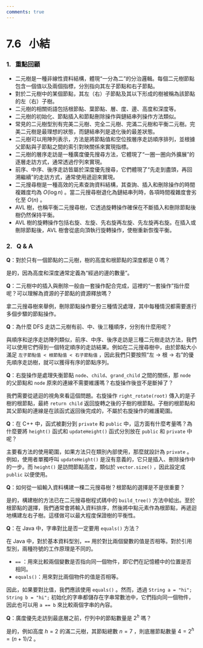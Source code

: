 ```yaml
---
comments: true
---
```


# 7.6 &nbsp; 小結

### 1. &nbsp; 重點回顧

- 二元樹是一種非線性資料結構，體現“一分為二”的分治邏輯。每個二元樹節點包含一個值以及兩個指標，分別指向其左子節點和右子節點。
- 對於二元樹中的某個節點，其左（右）子節點及其以下形成的樹被稱為該節點的左（右）子樹。
- 二元樹的相關術語包括根節點、葉節點、層、度、邊、高度和深度等。
- 二元樹的初始化、節點插入和節點刪除操作與鏈結串列操作方法類似。
- 常見的二元樹型別有完美二元樹、完全二元樹、完滿二元樹和平衡二元樹。完美二元樹是最理想的狀態，而鏈結串列是退化後的最差狀態。
- 二元樹可以用陣列表示，方法是將節點值和空位按層序走訪順序排列，並根據父節點與子節點之間的索引對映關係來實現指標。
- 二元樹的層序走訪是一種廣度優先搜尋方法，它體現了“一圈一圈向外擴展”的逐層走訪方式，通常透過佇列來實現。
- 前序、中序、後序走訪皆屬於深度優先搜尋，它們體現了“先走到盡頭，再回溯繼續”的走訪方式，通常使用遞迴來實現。
- 二元搜尋樹是一種高效的元素查詢資料結構，其查詢、插入和刪除操作的時間複雜度均為 $O(\log n)$ 。當二元搜尋樹退化為鏈結串列時，各項時間複雜度會劣化至 $O(n)$ 。
- AVL 樹，也稱平衡二元搜尋樹，它透過旋轉操作確保在不斷插入和刪除節點後樹仍然保持平衡。
- AVL 樹的旋轉操作包括右旋、左旋、先右旋再左旋、先左旋再右旋。在插入或刪除節點後，AVL 樹會從底向頂執行旋轉操作，使樹重新恢復平衡。

### 2. &nbsp; Q & A

**Q**：對於只有一個節點的二元樹，樹的高度和根節點的深度都是 $0$ 嗎？

是的，因為高度和深度通常定義為“經過的邊的數量”。

**Q**：二元樹中的插入與刪除一般由一套操作配合完成，這裡的“一套操作”指什麼呢？可以理解為資源的子節點的資源釋放嗎？

拿二元搜尋樹來舉例，刪除節點操作要分三種情況處理，其中每種情況都需要進行多個步驟的節點操作。

**Q**：為什麼 DFS 走訪二元樹有前、中、後三種順序，分別有什麼用呢？

與順序和逆序走訪陣列類似，前序、中序、後序走訪是三種二元樹走訪方法，我們可以使用它們得到一個特定順序的走訪結果。例如在二元搜尋樹中，由於節點大小滿足 `左子節點值 < 根節點值 < 右子節點值` ，因此我們只要按照“左 $\rightarrow$ 根 $\rightarrow$ 右”的優先順序走訪樹，就可以獲得有序的節點序列。

**Q**：右旋操作是處理失衡節點 `node`、`child`、`grand_child` 之間的關係，那 `node` 的父節點和 `node` 原來的連線不需要維護嗎？右旋操作後豈不是斷掉了？

我們需要從遞迴的視角來看這個問題。右旋操作 `right_rotate(root)` 傳入的是子樹的根節點，最終 `return child` 返回旋轉之後的子樹的根節點。子樹的根節點和其父節點的連線是在該函式返回後完成的，不屬於右旋操作的維護範圍。

**Q**：在 C++ 中，函式被劃分到 `private` 和 `public` 中，這方面有什麼考量嗎？為什麼要將 `height()` 函式和 `updateHeight()` 函式分別放在 `public` 和 `private` 中呢？

主要看方法的使用範圍，如果方法只在類別內部使用，那麼就設計為 `private` 。例如，使用者單獨呼叫 `updateHeight()` 是沒有意義的，它只是插入、刪除操作中的一步。而 `height()` 是訪問節點高度，類似於 `vector.size()` ，因此設定成 `public` 以便使用。

**Q**：如何從一組輸入資料構建一棵二元搜尋樹？根節點的選擇是不是很重要？

是的，構建樹的方法已在二元搜尋樹程式碼中的 `build_tree()` 方法中給出。至於根節點的選擇，我們通常會將輸入資料排序，然後將中點元素作為根節點，再遞迴地構建左右子樹。這樣做可以最大程度保證樹的平衡性。

**Q**：在 Java 中，字串對比是否一定要用 `equals()` 方法？

在 Java 中，對於基本資料型別，`==` 用於對比兩個變數的值是否相等。對於引用型別，兩種符號的工作原理是不同的。

- `==` ：用來比較兩個變數是否指向同一個物件，即它們在記憶體中的位置是否相同。
- `equals()`：用來對比兩個物件的值是否相等。

因此，如果要對比值，我們應該使用 `equals()` 。然而，透過 `String a = "hi"; String b = "hi";` 初始化的字串都儲存在字串常數池中，它們指向同一個物件，因此也可以用 `a == b` 來比較兩個字串的內容。

**Q**：廣度優先走訪到最底層之前，佇列中的節點數量是 $2^h$ 嗎？

是的，例如高度 $h = 2$ 的滿二元樹，其節點總數 $n = 7$ ，則底層節點數量 $4 = 2^h = (n + 1) / 2$ 。
